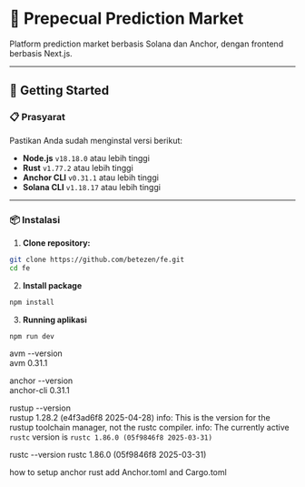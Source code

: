 
# 🧠 Prepecual Prediction Market

Platform prediction market berbasis Solana dan Anchor, dengan frontend berbasis Next.js.

---

## 🚀 Getting Started

### 📋 Prasyarat

Pastikan Anda sudah menginstal versi berikut:

- **Node.js** `v18.18.0` atau lebih tinggi  
- **Rust** `v1.77.2` atau lebih tinggi  
- **Anchor CLI** `v0.31.1` atau lebih tinggi  
- **Solana CLI** `v1.18.17` atau lebih tinggi  

---

### 📦 Instalasi

1. **Clone repository:**

```bash
git clone https://github.com/betezen/fe.git
cd fe
```

2. **Install package**
```bash
npm install
```
3. **Running aplikasi**
```bash
npm run dev
```

avm --version            
avm 0.31.1

anchor --version         
anchor-cli 0.31.1

rustup --version     
rustup 1.28.2 (e4f3ad6f8 2025-04-28)
info: This is the version for the rustup toolchain manager, not the rustc compiler.
info: The currently active `rustc` version is `rustc 1.86.0 (05f9846f8 2025-03-31)`

rustc --version 
rustc 1.86.0 (05f9846f8 2025-03-31)

how to setup anchor rust
add Anchor.toml and Cargo.toml